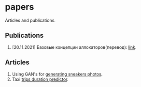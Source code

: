 # papers
Articles and publications. 

## Publications
1. [20.11.2021] Базовые концепции аллокаторов(перевод): [link](https://habr.com/ru/post/590415/).

## Articles
1. Using GAN's for [generating sneakers photos](https://github.com/dasfex/papers/blob/main/university_articles/gan/gan.pdf).
2. Taxi [trips duration predictor](https://github.com/dasfex/papers/blob/main/university_articles/taxi_trips/text.pdf).
